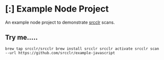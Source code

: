 # [:] Example Node Project

An example node project to demonstrate [srcclr](https://www.srcclr.com) scans.

## Try me.....

`
brew tap srcclr/srcclr
brew install srcclr
srcclr activate
srcclr scan --url https://github.com/srcclr/example-javascript
`
